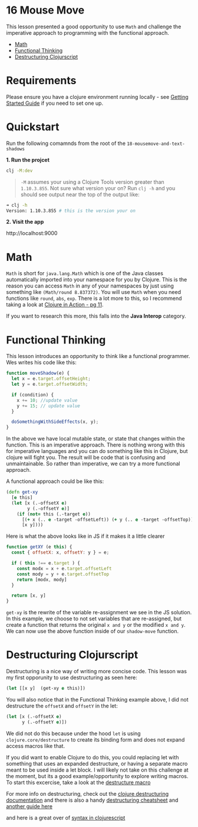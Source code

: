 # 16 Mouse Move

This lesson presented a good opportunity to use `Math` and challenge the imperative approach to programming with the functional approach.

- [Math](#math)
- [Functional Thinking](#functional-thinking)
- [Destructuring Clojurscript](#destructuring-javascript)

# Requirements

Please ensure you have a clojure environment running locally - see [Getting Started Guide](https://github.com/tkjone/clojurescript-30#getting-started) if you need to set one up.

# Quickstart

Run the following comamnds from the root of the `18-mousemove-and-text-shadows`

**1. Run the projcet**

```bash
clj -M:dev
```

> `-M` assumes your using a Clojure Tools version greater than `1.10.3.855`.  Not sure what version your on?  Run `clj -h` and you should see output near the top of the output like:

```bash
➜ clj -h
Version: 1.10.3.855 # this is the version your on
```


**2. Visit the app**

http://localhost:9000

# Math

`Math` is short for `java.lang.Math` which is one of the Java classes automatically imported into your namespace for you by Clojure. This is the reason you can access `Math` in any of your namespaces by just using something like `(Math/round 8.837372)`. You will use `Math` when you need functions like `round`, `abs`, `exp`. There is a lot more to this, so I recommend taking a look at [Clojure in Action - pg 11](https://www.manning.com/books/clojure-in-action-second-edition).

If you want to research this more, this falls into the **Java Interop** category.

# Functional Thinking

This lesson introduces an opportunity to think like a functional programmer. Wes writes his code like this:

```javascript
function moveShadow(e) {
  let x = e.target.offsetHeight;
  let y = e.target.offsetWidth;

  if (condition) {
    x += 10; //update value
    y += 15; // update value
  }

  doSomethingWithSideEffects(x, y);
}
```

In the above we have local mutable state, or state that changes within the function. This is an imperative approach. There is nothing wrong with this for imperative languages and you can do something like this in Clojure, but clojure will fight you. The result will be code that is confusing and unmaintainable. So rather than imperative, we can try a more functional approach.

A functional approach could be like this:

```clojure
(defn get-xy
  [e this]
  (let [x (.-offsetX e)
        y (.-offsetY e)]
    (if (not= this (.-target e))
      [(+ x (.. e -target -offsetLeft)) (+ y (.. e -target -offsetTop))]
      [x y])))
```

Here is what the above looks like in JS if it makes it a little clearer

```javascript
function getXY (e this) {
  const { offsetX: x, offsetY: y } = e;

  if ( this !== e.target ) {
    const modx = x + e.target.offsetLeft
    const mody = y + e.target.offsetTop
    return [modx, mody]
  }

  return [x, y]
}
```

`get-xy` is the rewrite of the variable re-assignment we see in the JS solution. In this example, we choose to not set variables that are re-assigned, but create a function that returns the original `x and y` or the modified `x and y`. We can now use the above function inside of our `shadow-move` function.

# Destructuring Clojurscript

Destructuring is a nice way of writing more concise code. This lesson was my first opporunity to use destructuring as seen here:

```clojure
(let [[x y]  (get-xy e this)])
```

You will also notice that in the Functional Thinking example above, I did not destructure the `offsetX` and `offsetY` in the let:

```clojure
(let [x (.-offsetX e)
      y (.-offsetY e)])
```

We did not do this because under the hood `let` is using `clojure.core/destructure` to create its binding form and does not expand access macros like that.

If you did want to enable Clojure to do this, you could replacing let with something that uses an expanded destructure, or having a separate macro meant to be used inside a let block. I will likely not take on this challenge at the moment, but its a good example/opportunity to explore writing macros. To start this excercise, take a look at the [destructure macro](<(https://github.com/clojure/clojure/blob/master/src/clj/clojure/core.clj#L4355)>)

For more info on destructuring, check out the [clojure destructuring documentation](https://clojure.org/guides/destructuring) and there is also a handy [destructuring cheatsheet](https://gist.github.com/john2x/e1dca953548bfdfb9844) and [another guide here](http://blog.brunobonacci.com/2014/11/16/clojure-complete-guide-to-destructuring/)

and here is a great over of [syntax in clojurescript](https://cljs.github.io/api/syntax/)
